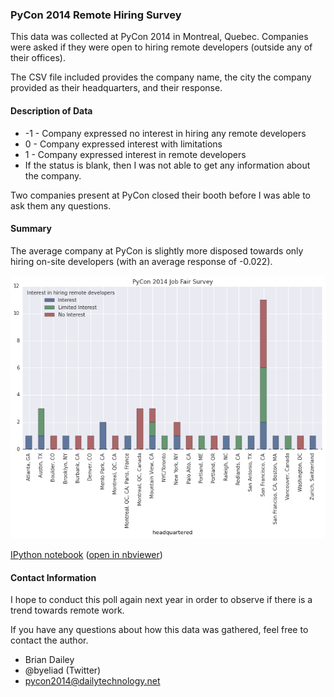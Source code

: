 ### PyCon 2014 Remote Hiring Survey

This data was collected at PyCon 2014 in Montreal, Quebec. Companies were asked
if they were open to hiring remote developers (outside any of their offices).

The CSV file included provides the company name, the city the company provided
as their headquarters, and their response.

#### Description of Data

- -1 - Company expressed no interest in hiring any remote developers
- 0 - Company expressed interest with limitations
- 1 - Company expressed interest in remote developers
- If the status is blank, then I was not able to get any information about the company.

Two companies present at PyCon closed their booth before I was able to ask them
any questions.


#### Summary

The average company at PyCon is slightly more disposed towards only hiring
on-site developers (with an average response of -0.022).

![Pycon 2014 Job Fair Survey Crosstab Stacked Bar Chart](/pycon_2014_job_fair_survey_crosstab_stacked_bar_chart.png)

[IPython notebook](https://raw.githubusercontent.com/briandailey/pycon-2014-job-fair/master/pycon_2014_job_fair_survey_analysis.ipynb)
([open in nbviewer](http://nbviewer.ipython.org/github/briandailey/pycon-2014-job-fair/blob/master/pycon_2014_job_fair_survey_analysis.ipynb))

#### Contact Information

I hope to conduct this poll again next year in order to observe if there
is a trend towards remote work.

If you have any questions about how this data was gathered, feel free to
contact the author.

- Brian Dailey
- @byeliad (Twitter)
- pycon2014@dailytechnology.net

